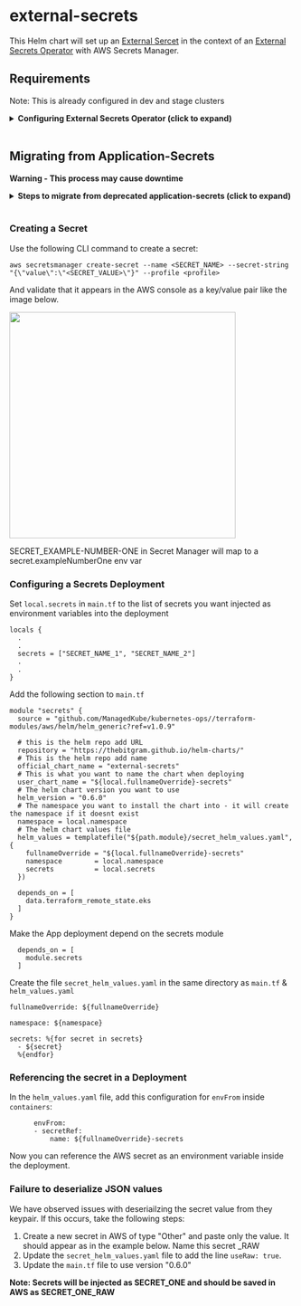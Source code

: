 # external-secrets

This Helm chart will set up an [External Sercet](https://external-secrets.io/v0.6.0-rc1/api/externalsecret/) in the context of an [External Secrets Operator](https://github.com/external-secrets/external-secrets) with AWS Secrets Manager.

## Requirements

Note: This is already configured in dev and stage clusters

<details>
    <summary><b>Configuring External Secrets Operator (click to expand)</b></summary>

1. Install the [External Secrets Operator Helm Chart](https://external-secrets.io/v0.6.0-rc1/guides/getting-started/#installing-with-helm) to the cluster.

- External-secrets runs within your Kubernetes cluster as a deployment resource. It utilizes CustomResourceDefinitions to configure access to secret providers through SecretStore resources and manages Kubernetes secret resources with ExternalSecret resources.

2. Create a generic secret with our AWS credentials

- This secret is needed for the Cluster Secret Store to access our AWS Secrets Manager
  ```
  apiVersion: v1
  kind: Secret
  metadata:
    name: awssm-secret
    namespace: app
  type: Opaque
  data:
    AWS_ACCESS_KEY_ID: <base64 encoded key>
    AWS_SECRET_ACCESS_KEY: <base64 encoded secret key>
  ```

3. Create a [Cluster Secret Store](https://external-secrets.io/v0.6.0-rc1/api/clustersecretstore/)

- The ClusterSecretStore is a cluster scoped SecretStore that can be referenced by all ExternalSecrets from all namespaces. Use it to offer a central gateway to your secret backend.

  ```
  apiVersion: external-secrets.io/v1beta1
  kind: ClusterSecretStore
  metadata:
    name: aws-secrets
  spec:
    provider:
      aws:
        service: SecretsManager
        region: us-east-1
        auth:
          # Getting the accessKeyID and secretAccessKey from an already created Kubernetes Secret
          secretRef:
            accessKeyIDSecretRef:
              name: awssm-secret
              namespace: app
              key: AWS_ACCESS_KEY_ID
            secretAccessKeySecretRef:
              name: awssm-secret
              namespace: app
              key: AWS_SECRET_ACCESS_KEY

  status:
    # Standard condition schema
    conditions:
    # SecretStore ready condition indicates the given store is in ready
    # state and able to referenced by ExternalSecrets
    # If the `status` of this condition is `False`, ExternalSecret controllers
    # should prevent attempts to fetch secrets
    - type: Ready
      status: "False"
      reason: "ConfigError"
      message: "SecretStore validation failed"
      lastTransitionTime: "2019-08-12T12:33:02Z"
  ```

````
```js
function logSomething(something) {
  console.log('Something', something);
}
````

</details>

<br />

## Migrating from Application-Secrets

**Warning - This process may cause downtime**

<details>
    <summary><b>Steps to migrate from deprecated application-secrets (click to expand)</b></summary>

1. Make a PR to update the secrets module defined in main.tf

- Change the `official_chart_name` from `application-secrets` to `external-secrets`

2. Update the secret values in AWS Secrets Manager from a string to be keypair with the key value
   1. <img src=https://user-images.githubusercontent.com/93568025/192052794-0c80027e-687a-48e8-bd11-233ac3bff6f1.png width=200/>
   2. <img src=https://user-images.githubusercontent.com/93568025/192052675-c315a253-2cc8-481f-b90c-c8c15ebc4d99.png width=200/>
   3. <img src=https://user-images.githubusercontent.com/93568025/192052686-f65fa1b9-8835-488d-aba5-ef5dbf293252.png width=200/>
   4. <img src=https://user-images.githubusercontent.com/93568025/192052692-a4385d1f-0f1c-4e63-ab9b-021bffca6262.png width=400/>
3. Merge the PR from step 1 to deploy the changes

```js
function logSomething(something) {
  console.log("Something", something);
}
```

</details>

<br />

### Creating a Secret

Use the following CLI command to create a secret:

```
aws secretsmanager create-secret --name <SECRET_NAME> --secret-string "{\"value\":\"<SECRET_VALUE>\"}" --profile <profile>
```

And validate that it appears in the AWS console as a key/value pair like the image below.

<img src=https://user-images.githubusercontent.com/93568025/192052692-a4385d1f-0f1c-4e63-ab9b-021bffca6262.png width=400/>

SECRET_EXAMPLE-NUMBER-ONE in Secret Manager will map to a secret.exampleNumberOne env var

### Configuring a Secrets Deployment

Set `local.secrets` in `main.tf` to the list of secrets you want injected as environment variables into the deployment

```
locals {
  .
  .
  secrets = ["SECRET_NAME_1", "SECRET_NAME_2"]
  .
  .
}
```

Add the following section to `main.tf`

```
module "secrets" {
  source = "github.com/ManagedKube/kubernetes-ops//terraform-modules/aws/helm/helm_generic?ref=v1.0.9"

  # this is the helm repo add URL
  repository = "https://thebitgram.github.io/helm-charts/"
  # This is the helm repo add name
  official_chart_name = "external-secrets"
  # This is what you want to name the chart when deploying
  user_chart_name = "${local.fullnameOverride}-secrets"
  # The helm chart version you want to use
  helm_version = "0.6.0"
  # The namespace you want to install the chart into - it will create the namespace if it doesnt exist
  namespace = local.namespace
  # The helm chart values file
  helm_values = templatefile("${path.module}/secret_helm_values.yaml", {
    fullnameOverride = "${local.fullnameOverride}-secrets"
    namespace        = local.namespace
    secrets          = local.secrets
  })

  depends_on = [
    data.terraform_remote_state.eks
  ]
}
```

Make the App deployment depend on the secrets module

```
  depends_on = [
    module.secrets
  ]
```

Create the file `secret_helm_values.yaml` in the same directory as `main.tf` & `helm_values.yaml`

```
fullnameOverride: ${fullnameOverride}

namespace: ${namespace}

secrets: %{for secret in secrets}
  - ${secret}
  %{endfor}

```

### Referencing the secret in a Deployment

In the `helm_values.yaml` file, add this configuration for `envFrom` inside `containers`:

```
      envFrom:
      - secretRef:
          name: ${fullnameOverride}-secrets
```

Now you can reference the AWS secret as an environment variable inside the deployment.

### Failure to deserialize JSON values

We have observed issues with deseriailzing the secret value from they keypair. If this occurs, take the following steps:

1. Create a new secret in AWS of type "Other" and paste only the value. It should appear as in the example below. Name this secret <secret-name>\_RAW
2. Update the `secret_helm_values.yaml` file to add the line `useRaw: true`.
3. Update the `main.tf` file to use version "0.6.0"

**Note: Secrets will be injected as SECRET_ONE and should be saved in AWS as SECRET_ONE_RAW**
